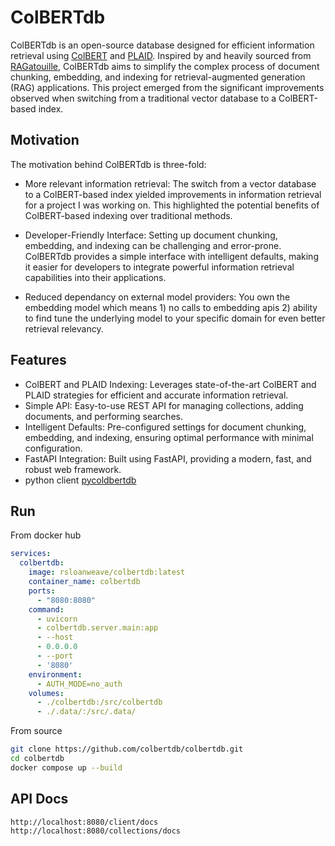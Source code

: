 # ColBERTdb
ColBERTdb is an open-source database designed for efficient information retrieval using [ColBERT](https://github.com/stanford-futuredata/ColBERT) and [PLAID](https://arxiv.org/abs/2205.09707). Inspired by and heavily sourced from [RAGatouille](https://github.com/bclavie/RAGatouille/blob/main/ragatouille/models/colbert.py), ColBERTdb aims to simplify the complex process of document chunking, embedding, and indexing for retrieval-augmented generation (RAG) applications. This project emerged from the significant improvements observed when switching from a traditional vector database to a ColBERT-based index.

## Motivation
The motivation behind ColBERTdb is three-fold:

- More relevant information retrieval: The switch from a vector database to a ColBERT-based index yielded improvements in information retrieval for a project I was working on. This highlighted the potential benefits of ColBERT-based indexing over traditional methods.

- Developer-Friendly Interface: Setting up document chunking, embedding, and indexing can be challenging and error-prone. ColBERTdb provides a simple interface with intelligent defaults, making it easier for developers to integrate powerful information retrieval capabilities into their applications.

- Reduced dependancy on external model providers: You own the embedding model which means 1) no calls to embedding apis 2) ability to find tune the underlying model to your specific domain for even better retrieval relevancy.

## Features
- ColBERT and PLAID Indexing: Leverages state-of-the-art ColBERT and PLAID strategies for efficient and accurate information retrieval.
- Simple API: Easy-to-use REST API for managing collections, adding documents, and performing searches.
- Intelligent Defaults: Pre-configured settings for document chunking, embedding, and indexing, ensuring optimal performance with minimal configuration.
- FastAPI Integration: Built using FastAPI, providing a modern, fast, and robust web framework.
- python client [pycoldbertdb](https://github.com/colbertdb/pycolbertdb.git)


## Run
From docker hub
```yaml
services:
  colbertdb:
    image: rsloanweave/colbertdb:latest
    container_name: colbertdb
    ports:
      - "8080:8080"
    command:
      - uvicorn
      - colbertdb.server.main:app
      - --host
      - 0.0.0.0
      - --port
      - '8080'
    environment:
      - AUTH_MODE=no_auth
    volumes:
      - ./colbertdb:/src/colbertdb
      - ./.data/:/src/.data/
```
From source
```bash
git clone https://github.com/colbertdb/colbertdb.git
cd colbertdb
docker compose up --build
```

## API Docs
```
http://localhost:8080/client/docs
http://localhost:8080/collections/docs
```